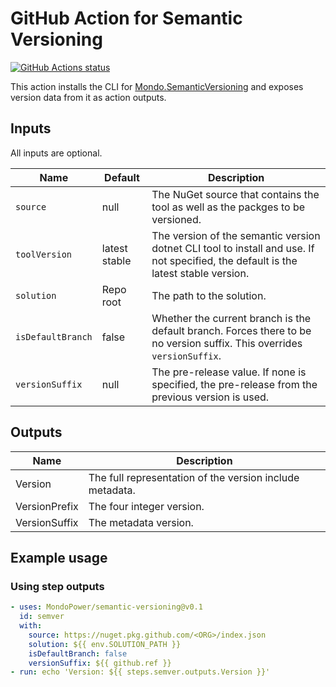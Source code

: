 # GitHub Action for Semantic Versioning

[![GitHub Actions status](https://github.com/MondoPower/semantic-versioning/workflows/build-test/badge.svg)](https://github.com/MondoPower/semantic-versioning/actions)

This action installs the CLI for [Mondo.SemanticVersioning](https://github.com/MondoPower/Mondo.SemanticVersioning) and exposes version data from it as action outputs.

## Inputs

All inputs are optional.

| Name              | Default       | Description                                                  |
| ----------------- | ------------- | ------------------------------------------------------------ |
| `source`          | null          | The NuGet source that contains the tool as well as the packges to be versioned. |
| `toolVersion`     | latest stable | The version of the semantic version dotnet CLI tool to install and use. If not specified, the default is the latest stable version. |
| `solution`        | Repo root     | The path to the solution.                                    |
| `isDefaultBranch` | false         | Whether the current branch is the default branch. Forces there to be no version suffix. This overrides `versionSuffix`. |
| `versionSuffix`   | null          | The pre-release value. If none is specified, the pre-release from the previous version is used. |

## Outputs

| Name          | Description                                              |
| ------------- | -------------------------------------------------------- |
| Version       | The full representation of the version include metadata. |
| VersionPrefix | The four integer version.                                |
| VersionSuffix | The metadata version.                                    |

## Example usage

### Using step outputs

```yaml
- uses: MondoPower/semantic-versioning@v0.1
  id: semver
  with:
    source: https://nuget.pkg.github.com/<ORG>/index.json
    solution: ${{ env.SOLUTION_PATH }}
    isDefaultBranch: false
    versionSuffix: ${{ github.ref }}
- run: echo 'Version: ${{ steps.semver.outputs.Version }}'
```

